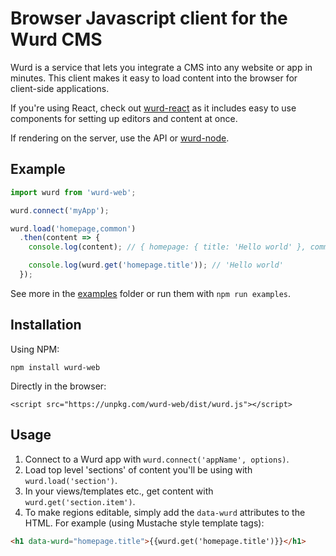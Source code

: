 # Browser Javascript client for the Wurd CMS
Wurd is a service that lets you integrate a CMS into any website or app in minutes.  This client makes it easy to load content into the browser for client-side applications.

If you're using React, check out [wurd-react](https://github.com/wurdcms/wurd-react) as it includes easy to use components for setting up editors and content at once.

If rendering on the server, use the API or [wurd-node](https://github.com/wurdcms/wurd-node-v3).

## Example

```javascript
import wurd from 'wurd-web';

wurd.connect('myApp');

wurd.load('homepage,common')
  .then(content => {
    console.log(content); // { homepage: { title: 'Hello world' }, common: {...} }

    console.log(wurd.get('homepage.title')); // 'Hello world'
  });
```

See more in the [examples](https://github.com/wurdcms/wurd-web/tree/master/examples) folder or run them with `npm run examples`.


## Installation

Using NPM:
```
npm install wurd-web
```

Directly in the browser:
```
<script src="https://unpkg.com/wurd-web/dist/wurd.js"></script>
```

## Usage

1. Connect to a Wurd app with `wurd.connect('appName', options)`. 
2. Load top level 'sections' of content you'll be using with `wurd.load('section')`.
3. In your views/templates etc., get content with `wurd.get('section.item')`.
4. To make regions editable, simply add the `data-wurd` attributes to the HTML.  For example (using Mustache style template tags):

```html
<h1 data-wurd="homepage.title">{{wurd.get('homepage.title')}}</h1>
```
